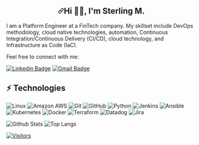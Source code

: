 
<div data-target="readme-toc.content" class="Box-body px-5 pb-5">
    <article class="markdown-body entry-content container-lg" itemprop="text"><h1 align="center" dir="auto"><a id="user-content-hi--im-Sterling-M" class="anchor" aria-hidden="true" href="#hi--im-Sterling-M"><svg class="octicon octicon-link" viewBox="0 0 16 16" version="1.1" width="16" height="16" aria-hidden="true"><path fill-rule="evenodd" d="M7.775 3.275a.75.75 0 001.06 1.06l1.25-1.25a2 2 0 112.83 2.83l-2.5 2.5a2 2 0 01-2.83 0 .75.75 0 00-1.06 1.06 3.5 3.5 0 004.95 0l2.5-2.5a3.5 3.5 0 00-4.95-4.95l-1.25 1.25zm-4.69 9.64a2 2 0 010-2.83l2.5-2.5a2 2 0 012.83 0 .75.75 0 001.06-1.06 3.5 3.5 0 00-4.95 0l-2.5 2.5a3.5 3.5 0 004.95 4.95l1.25-1.25a.75.75 0 00-1.06-1.06l-1.25 1.25a2 2 0 01-2.83 0z"></path></svg></a>Hi <g-emoji class="g-emoji" alias="wave" fallback src="https://github.githubassets.com/images/icons/emoji/unicode/1f44b.png">👋🏽</g-emoji>, I'm Sterling M. </h1>
    <div align="left" dir="auto">

I am a Platform Engineer at a FinTech company. My skillset include DevOps methodology, cloud native technologies, automation, Continuous Integration/Continuous Delivery (CI/CD), cloud technology, and Infrastructure as Code (IaC).


Feel free to connect with me:

[![Linkedin Badge](https://img.shields.io/badge/-Sterling%20McKinley-blue?style=flat-square&logo=Linkedin&logoColor=white&link=https://www.linkedin.com/in/sterling-mckinley/)](https://www.linkedin.com/in/sterling-mckinley/)
[![Gmail Badge](https://img.shields.io/badge/-mckinleyvsterling@gmail.com-c14438?style=flat-square&logo=Gmail&logoColor=white&link=mailto:mckinleyvsterling@gmail.com)](mailto:mckinleyvsterling@gmail.com)


## ⚡ Technologies

![Linux](https://img.shields.io/badge/Linux-FCC624?style=flat-square&logo=linux&logoColor=black)
![Amazon AWS](https://img.shields.io/badge/Amazon%20AWS-232F3E?style=flat-square&logo=amazon-aws)
![Git](https://img.shields.io/badge/-Git-black?style=flat-square&logo=git)
![GitHub](https://img.shields.io/badge/-GitHub-181717?style=flat-square&logo=github)
![Python](https://img.shields.io/badge/-Python-black?style=flat-square&logo=Python)
![Jenkins](https://img.shields.io/badge/jenkins-%232C5263.svg?style=for-the-badge&logo=jenkins&logoColor=white)
![Ansible](https://img.shields.io/badge/ansible-%231A1918.svg?style=for-the-badge&logo=ansible&logoColor=white)
![Kubernetes](https://img.shields.io/badge/kubernetes-%23326ce5.svg?style=for-the-badge&logo=kubernetes&logoColor=white)
![Docker](https://img.shields.io/badge/docker-%230db7ed.svg?style=for-the-badge&logo=docker&logoColor=white)
![Terraform](https://img.shields.io/badge/terraform-%235835CC.svg?style=for-the-badge&logo=terraform&logoColor=white)
![Datadog](https://img.shields.io/badge/datadog-%23632CA6.svg?style=for-the-badge&logo=datadog&logoColor=white)
![Jira](https://img.shields.io/badge/jira-%230A0FFF.svg?style=for-the-badge&logo=jira&logoColor=white)



![Github Stats](https://github-readme-stats.vercel.app/api?username=SterlingMcKinley&count_private=true&show_icons=true&include_all_commits=true)
![Top Langs](https://github-readme-stats.vercel.app/api/top-langs/?username=SterlingMcKinley&hide=TeX&layout=compact)


[![Visitors](https://api.visitorbadge.io/api/visitors?path=SterlingMcKinley%2FSterlingMcKinley&label=VISITORS&countColor=%23263759)](https://visitorbadge.io/status?path=SterlingMcKinley%2FSterlingMcKinley)
